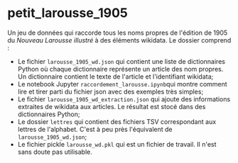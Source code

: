# petit_larousse_1905
Un jeu de données qui raccorde tous les noms propres de l'édition de 1905 du *Nouveau Larousse illustré* à des éléments wikidata. Le dossier comprend :
* Le fichier `larousse_1905_wd.json` qui contient une liste de dictionnaires Python où chaque dictionnaire représente un article des nom propres. Un dictionnaire contient le texte de l'article et l'identifiant wikidata;
* Le notebook Jupyter `raccordement_larousse.ipynb`qui montre comment lire et tirer parti du fichier json avec des exemples très simples;
* Le fichier `larousse_1905_wd_extraction.json` qui ajoute des informations extraites de wikidata aux articles. Le résultat est stocé dans des dictionnaires Python;
* Le dossier `lettres` qui contient des fichiers TSV correspondant aux lettres de l'alphabet. C'est à peu près l'équivalent de `larousse_1905_wd.json`;
* Le fichier pickle `larousse_wd.pkl` qui est un fichier de travail. Il n'est sans doute pas utilisable.
